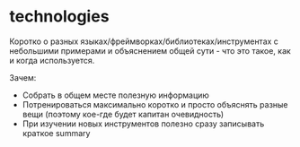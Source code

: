 # technologies

Коротко о разных языках/фреймворках/библиотеках/инструментах с небольшими примерами и объяснением общей сути - что это такое, как и когда используется.

Зачем:
* Собрать в общем месте полезную информацию
* Потренироваться максимально коротко и просто объяснять разные вещи (поэтому кое-где будет капитан очевидность)
* При изучении новых инструментов полезно сразу записывать краткое summary

